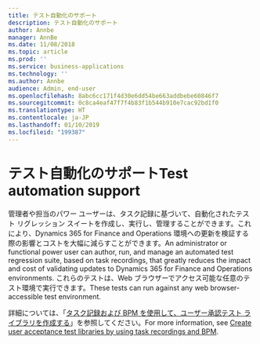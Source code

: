 ```yaml
---
title: テスト自動化のサポート
description: テスト自動化のサポート
author: Annbe
manager: AnnBe
ms.date: 11/08/2018
ms.topic: article
ms.prod: ''
ms.service: business-applications
ms.technology: ''
ms.author: Annbe
audience: Admin, end-user
ms.openlocfilehash: 8abc6cc171f4d30e6dd54be663addbebe60846f7
ms.sourcegitcommit: 0c8ca4eaf47f7f4b83f1b544b910e7cac92bd1f0
ms.translationtype: HT
ms.contentlocale: ja-JP
ms.lasthandoff: 01/10/2019
ms.locfileid: "199387"
---
```

#  <a name="test-automation-support"></a><span data-ttu-id="ddc4a-103">テスト自動化のサポート</span><span class="sxs-lookup"><span data-stu-id="ddc4a-103">Test automation support</span></span>

<span data-ttu-id="ddc4a-104">管理者や担当のパワー ユーザーは、タスク記録に基づいて、自動化されたテスト リグレッション スイートを作成し、実行し、管理することができます。これにより、Dynamics 365 for Finance and Operations 環境への更新を検証する際の影響とコストを大幅に減らすことができます。</span><span class="sxs-lookup"><span data-stu-id="ddc4a-104">An administrator or functional power user can author, run, and manage an automated test regression suite, based on task recordings, that greatly reduces the impact and cost of validating updates to Dynamics 365 for Finance and Operations environments.</span></span> <span data-ttu-id="ddc4a-105">これらのテストは、Web ブラウザーでアクセス可能な任意のテスト環境で実行できます。</span><span class="sxs-lookup"><span data-stu-id="ddc4a-105">These tests can run against any web browser-accessible test environment.</span></span>

<span data-ttu-id="ddc4a-106">詳細については、「[タスク記録および BPM を使用して、ユーザー承認テスト ライブラリを作成する](https://docs.microsoft.com/en-us/dynamics365/unified-operations/dev-itpro/lifecycle-services/using-task-guides-and-bpm-to-create-user-acceptance-tests)」を参照してください。</span><span class="sxs-lookup"><span data-stu-id="ddc4a-106">For more information, see [Create user acceptance test libraries by using task recordings and BPM](https://docs.microsoft.com/en-us/dynamics365/unified-operations/dev-itpro/lifecycle-services/using-task-guides-and-bpm-to-create-user-acceptance-tests).</span></span>
